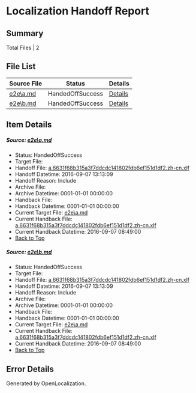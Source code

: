 # <a name='report-top'></a> Localization Handoff Report

## Summary
 Total Files | 2

## File List
 Source File | Status | Details 
 ----------- | ------ | ------- 
 [e2e\a.md](https://github.com/OpenLocalizationTestOrg/ol-test0/blob/3160f06d2de5ef52c8855b025e33a6918873c8fc/e2e/a.md) | HandedOffSuccess | [Details](#a50b3233c02030191fc4bb0c6fa30bde17865f921)
 [e2e\b.md](https://github.com/OpenLocalizationTestOrg/ol-test0/blob/3160f06d2de5ef52c8855b025e33a6918873c8fc/e2e/b.md) | HandedOffSuccess | [Details](#a50b3233c02030191fc4bb0c6fa30bde17865f922)

## Item Details
##### <a name='a50b3233c02030191fc4bb0c6fa30bde17865f921'></a> Source: [e2e\a.md](https://github.com/OpenLocalizationTestOrg/ol-test0/blob/3160f06d2de5ef52c8855b025e33a6918873c8fc/e2e/a.md)
* Status: HandedOffSuccess
* Target File: 
* Handoff File: [a.6631f68b315a3f7ddcdc141802fdb6ef151d1df2.zh-cn.xlf](https://github.com/OpenLocalizationTestOrg/ol-test0-handoff/blob/09a3512928aac8d6d858c93e8d73a1af08974cfd/ol-handoff/OpenLocalizationTestOrg/ol-test0-zhcn/yuwzho/ht/a.6631f68b315a3f7ddcdc141802fdb6ef151d1df2.zh-cn.xlf)
* Handoff Datetime: 2016-09-07 13:13:09
* Handoff Reason: Include
* Archive File: 
* Archive Datetime: 0001-01-01 00:00:00
* Handback File: 
* Handback Datetime: 0001-01-01 00:00:00
* Current Target File: [e2e\a.md](https://github.com/OpenLocalizationTestOrg/ol-test0-zhcn/blob/5e2804faf0422d4bc4492b31613ad83d106cd138/e2e/a.md)
* Current Handback File: [a.6631f68b315a3f7ddcdc141802fdb6ef151d1df2.zh-cn.xlf](https://github.com/OpenLocalizationTestOrg/ol-test0-handback/blob/b58fbea69623b0ee0b0fbb460199fdd3a50c2478/ol-handback/OpenLocalizationTestOrg/ol-test0-zhcn/yuwzho/ht/a.6631f68b315a3f7ddcdc141802fdb6ef151d1df2.zh-cn.xlf)
* Current Handback Datetime: 2016-09-07 08:49:00
* [Back to Top](#report-top)

##### <a name='a50b3233c02030191fc4bb0c6fa30bde17865f922'></a> Source: [e2e\b.md](https://github.com/OpenLocalizationTestOrg/ol-test0/blob/3160f06d2de5ef52c8855b025e33a6918873c8fc/e2e/b.md)
* Status: HandedOffSuccess
* Target File: 
* Handoff File: [a.6631f68b315a3f7ddcdc141802fdb6ef151d1df2.zh-cn.xlf](https://github.com/OpenLocalizationTestOrg/ol-test0-handoff/blob/09a3512928aac8d6d858c93e8d73a1af08974cfd/ol-handoff/OpenLocalizationTestOrg/ol-test0-zhcn/yuwzho/ht/a.6631f68b315a3f7ddcdc141802fdb6ef151d1df2.zh-cn.xlf)
* Handoff Datetime: 2016-09-07 13:13:09
* Handoff Reason: Include
* Archive File: 
* Archive Datetime: 0001-01-01 00:00:00
* Handback File: 
* Handback Datetime: 0001-01-01 00:00:00
* Current Target File: [e2e\a.md](https://github.com/OpenLocalizationTestOrg/ol-test0-zhcn/blob/5e2804faf0422d4bc4492b31613ad83d106cd138/e2e/a.md)
* Current Handback File: [a.6631f68b315a3f7ddcdc141802fdb6ef151d1df2.zh-cn.xlf](https://github.com/OpenLocalizationTestOrg/ol-test0-handback/blob/b58fbea69623b0ee0b0fbb460199fdd3a50c2478/ol-handback/OpenLocalizationTestOrg/ol-test0-zhcn/yuwzho/ht/a.6631f68b315a3f7ddcdc141802fdb6ef151d1df2.zh-cn.xlf)
* Current Handback Datetime: 2016-09-07 08:49:00
* [Back to Top](#report-top)


## Error Details

Generated by OpenLocalization.
